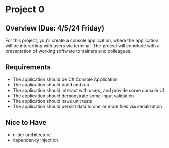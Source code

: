 # Project 0
## Overview (Due: 4/5/24 Friday)
For this project, you'll create a console application, where the application will be interacting with users via terminal. The project will conclude with a presentation of working software to trainers and colleagues.

## Requirements
- The application should be C# Console Application
- The application should build and run
- The application should interact with users, and provide some console UI
- The application should demonstrate some input validation
- The application should have unit tests
- The application should persist data to one or more files via serialization

## Nice to Have
- n-tier architecture
- dependency injection
